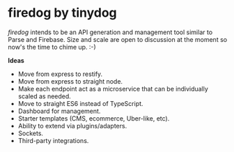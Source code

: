 # firedog by tinydog

_firedog_ intends to be an API generation and management tool similar to Parse and Firebase. Size and scale are open to discussion at the moment so now's the time to chime up.  :-)

**Ideas**
* Move from express to restify.
* Move from express to straight node.
* Make each endpoint act as a microservice that can be individually scaled as needed.
* Move to straight ES6 instead of TypeScript.
* Dashboard for management.
* Starter templates (CMS, ecommerce, Uber-like, etc).
* Ability to extend via plugins/adapters.
* Sockets.
* Third-party integrations.

